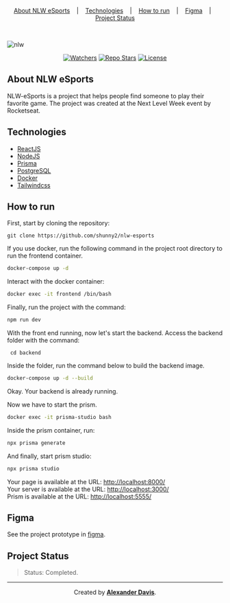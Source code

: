 <p align="center">
<a href="#about-nlw-esports">About NLW eSports</a>
&nbsp;&nbsp;&nbsp;|&nbsp;&nbsp;&nbsp;
<a href="#technologies">Technologies</a>
&nbsp;&nbsp;&nbsp;|&nbsp;&nbsp;&nbsp;
<a href="#how-to-run">How to run</a>
&nbsp;&nbsp;&nbsp;|&nbsp;&nbsp;&nbsp;
<a href="#figma">Figma</a>
&nbsp;&nbsp;&nbsp;|&nbsp;&nbsp;&nbsp;
<a href="#project-status">Project Status</a>
</p>

</br>

![nlw](https://user-images.githubusercontent.com/72872854/191334230-85eb3cf3-221d-4c82-8f46-a0a60fba16e7.png)

<p align="center">
<a href="https://img.shields.io/github/watchers/shunny2/nlw-esports?style=social"><img src="https://img.shields.io/github/watchers/shunny2/nlw-esports?style=social" alt="Watchers"/></a>
<a href="https://img.shields.io/github/stars/shunny2/nlw-esports?style=social"><img src="https://img.shields.io/github/stars/shunny2/nlw-esports?style=social" alt="Repo Stars"/></a>
<a href="https://img.shields.io/github/license/shunny2/nlw-esportsr"><img src="https://img.shields.io/github/license/shunny2/nlw-esports" alt="License"/></a>
</p>

## About NLW eSports

NLW-eSports is a project that helps people find someone to play their favorite game. The project was created at the Next Level Week event by Rocketseat.

## Technologies

- [ReactJS](https://reactjs.org/)
- [NodeJS](https://nodejs.org/)
- [Prisma](https://www.prisma.io/)
- [PostgreSQL](https://www.postgresql.org/)
- [Docker](https://www.docker.com/)
- [Tailwindcss](https://tailwindcss.com/)

## How to run

First, start by cloning the repository:
```shell
git clone https://github.com/shunny2/nlw-esports
```

If you use docker, run the following command in the project root directory to run the frontend container.
```bash
docker-compose up -d
```

Interact with the docker container:
```bash
docker exec -it frontend /bin/bash
```

Finally, run the project with the command:
```bash
npm run dev
```

With the front end running, now let's start the backend. Access the backend folder with the command:
```shell
 cd backend
```

Inside the folder, run the command below to build the backend image.
```bash
docker-compose up -d --build
```

Okay. Your backend is already running.

Now we have to start the prism.

```bash
docker exec -it prisma-studio bash
```

Inside the prism container, run:
```bash
npx prisma generate
```

And finally, start prism studio:
```bash
npx prisma studio
```

Your page is available at the URL: [http://localhost:8000/](http://localhost:8000/)\
Your server is available at the URL: [http://localhost:3000/](http://localhost:3000/)\
Prism is available at the URL: [http://localhost:5555/](http://localhost:5555/)

## Figma
See the project prototype in [figma](https://www.figma.com/file/wl7FuCQ0MmWvWEGp5wKqhk/NLW-eSports-(Community)?node-id=6%3A23).

## Project Status

> Status: Completed.

<hr></hr>

<p align="center">Created by <a href="https://github.com/shunny2"><b>Alexander Davis</b><a/>.</p>
